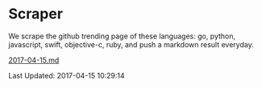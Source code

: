 # Scraper

We scrape the github trending page of these languages: go, python, javascript, swift, objective-c, ruby, and push a markdown result everyday.

[2017-04-15.md](https://github.com/henson/Scraper/blob/master/2017-04-15.md)

Last Updated: 2017-04-15 10:29:14